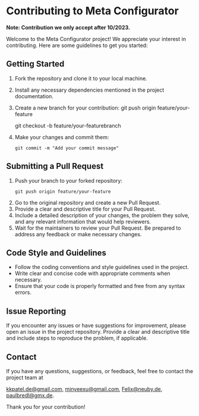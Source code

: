 # Contributing to Meta Configurator
**Note: Contribution we only accept after 10/2023.**

Welcome to the Meta Configurator project! We appreciate your interest in contributing. Here are some guidelines to get you started:

## Getting Started

1. Fork the repository and clone it to your local machine.
2. Install any necessary dependencies mentioned in the project documentation.
3. Create a new branch for your contribution:
   git push origin feature/your-feature

   git checkout -b feature/your-featurebranch
4. Make your changes and commit them:
   ```shell
   git commit -m "Add your commit message"

## Submitting a Pull Request

1. Push your branch to your forked repository:
   ```shell
   git push origin feature/your-feature
2. Go to the original repository and create a new Pull Request.
3. Provide a clear and descriptive title for your Pull Request.
4. Include a detailed description of your changes, the problem they solve, and any relevant information that would help reviewers.
5. Wait for the maintainers to review your Pull Request. Be prepared to address any feedback or make necessary changes.

## Code Style and Guidelines

- Follow the coding conventions and style guidelines used in the project.
- Write clear and concise code with appropriate comments when necessary.
- Ensure that your code is properly formatted and free from any syntax errors.

## Issue Reporting

If you encounter any issues or have suggestions for improvement, please open an issue in the project repository. Provide a clear and descriptive title and include steps to reproduce the problem, if applicable.

## Contact

If you have any questions, suggestions, or feedback, feel free to contact the project team at 

[kkpatel.de@gmail.com](mailto:contact@example.com),
[minyeexu@gmail.com](mailto:contact@example.com), [Felix@neuby.de](mailto:contact@example.com), 
[paulbredl@gmx.de](mailto:contact@example.com).

Thank you for your contribution!